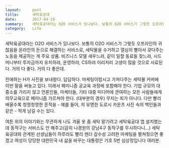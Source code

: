 ```yaml
---
layout:     post
title:      세탁읔공대
date:       2017-04-19
summary:    세탁읔공대라는 O2O 서비스가 있나보다. 보통의 O2O 서비스가 그렇듯 오프라인의 귀찮음을 온라인의 돈으로 해결하는 서비스로, 세탁물을 수거하고 열심히 빨아서 갖다주는 노동을 제공하는 게 주요 상품. 비즈니스 모델 세우느랴, 같이 일할 동료들 찾느랴, 시드 머니부터 투자금까지 유치하랴, 운영하랴, CS하랴 이리저리 고생이 많을 것으로 사료된다. 거의 다 좋다. 거의 다 좋은데.
category:   Life
---
```


세탁읔공대라는 O2O 서비스가 있나보다. 보통의 O2O 서비스가 그렇듯 오프라인의 귀찮음을 온라인의 돈으로 해결하는 서비스로, 세탁물을 수거하고 열심히 빨아서 갖다주는 노동을 제공하는 게 주요 상품. 비즈니스 모델 세우느랴, 같이 일할 동료들 찾느랴, 시드 머니부터 투자금까지 유치하랴, 운영하랴, CS하랴 이리저리 고생이 많을 것으로 사료된다. 거의 다 좋다. 거의 다 좋은데.

친애하는 H가 사진을 보내왔다. 답답하다. 마케팅이랍시고 가져다주는 세탁물 커버에 이딴 말을 써놓고 있다. 이래서 페미니즘 공교육 과정에 포함해야 한다. 기업 규모의 대중소를 가리지 않고 언론인들, 마케터들, 기타 대중 미디어에 관여하는 모든 사람들에게 의무교육으로 페미니즘 가르쳐야 한다. (대부분의 경우) 무지는 죄가 아니다. 다만 빨리 배울수록 청멍청멍한 흔적을 - 예를 들어, 저 유명한 도로시 카운츠 사진 속의 백인들과 같은 - 적게 남길 수는 있다.

여튼 위의 이야기와는 무관하게 나도 겨울 옷 좀 세탁 맡기려고 세탁읔공대 앱 설치했는데 동작구는 서비스도 안 해주고(감히 나경원의 강남4구 동작구를 무시하다니...) 세탁읔공대와 관계된 선생님들이 하루라도 빨리 젠더 감수성 고려한 마케팅을 펼쳐줬으면 좋겠고 여성이 당당한 대한민국 내 삶을 바꾸는 대통령은 기호 5번 심상정입니다 여러분.
